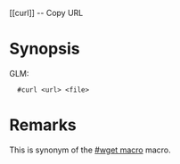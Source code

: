 [[curl]] -- Copy URL

# Synopsis
GLM:
~~~
  #curl <url> <file>
~~~

# Remarks

This is synonym of the [#wget macro](http://gridlab-d.shoutwiki.com/wiki/Macros) macro.
